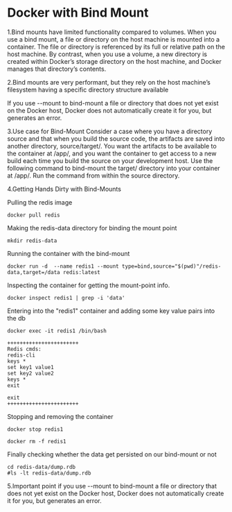 # Docker with Bind Mount

1.Bind mounts have limited functionality compared to volumes. When you use a bind mount, a file or directory on the host machine is mounted into a container. The file or directory is referenced by its full or relative path on the host machine. By contrast, when you use a volume, a new directory is created within Docker’s storage directory on the host machine, and Docker manages that directory’s contents.

2.Bind mounts are very performant, but they rely on the host machine’s filesystem having a specific directory structure available

If you use --mount to bind-mount a file or directory that does not yet exist on the Docker host, Docker does not automatically create it for you, but generates an error.

3.Use case for Bind-Mount
Consider a case where you have a directory source and that when you build the source code, the artifacts are saved into another directory, source/target/. You want the artifacts to be available to the container at /app/, and you want the container to get access to a new build each time you build the source on your development host. Use the following command to bind-mount the target/ directory into your container at /app/. Run the command from within the source directory.

4.Getting Hands Dirty with Bind-Mounts

Pulling the redis image
```
docker pull redis 
```

Making the redis-data directory for binding the mount point
```
mkdir redis-data
```

Running the container with the bind-mount 
```
docker run -d  --name redis1 --mount type=bind,source="$(pwd)"/redis-data,target=/data redis:latest
```

Inspecting the container for getting the mount-point info. 
```
docker inspect redis1 | grep -i 'data'
```

Entering into the "redis1" container and adding some key value pairs 
into the db
```
docker exec -it redis1 /bin/bash

+++++++++++++++++++++++
Redis cmds:
redis-cli
keys * 
set key1 value1
set key2 value2
keys *
exit

exit
+++++++++++++++++++++++
```

Stopping and removing the container 
```
docker stop redis1

docker rm -f redis1
```
Finally checking whether the data get persisted on our bind-mount
or not
```
cd redis-data/dump.rdb
#ls -lt redis-data/dump.rdb
```

5.Important point if you use --mount to bind-mount a file or directory that does not yet exist on the Docker host, Docker does not automatically create it for you, but generates an error.

